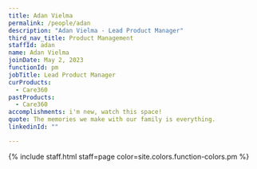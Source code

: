 ```yaml
---
title: Adan Vielma
permalink: /people/adan
description: "Adan Vielma - Lead Product Manager"
third_nav_title: Product Management
staffId: adan
name: Adan Vielma
joinDate: May 2, 2023
functionId: pm
jobTitle: Lead Product Manager
curProducts:
  - Care360
pastProducts:
  - Care360
accomplishments: i'm new, watch this space!
quote: The memories we make with our family is everything.
linkedinId: ""

---
```


{% include staff.html staff=page color=site.colors.function-colors.pm %}
